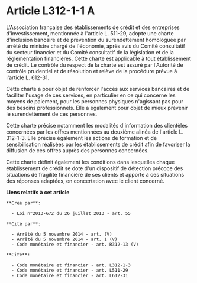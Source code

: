 # Article L312-1-1 A

L'Association française des établissements de crédit et des entreprises d'investissement, mentionnée à l'article L. 511-29,
adopte une charte d'inclusion bancaire et de prévention du surendettement homologuée par arrêté du ministre chargé de
l'économie, après avis du Comité consultatif du secteur financier et du Comité consultatif de la législation et de la
réglementation financières. Cette charte est applicable à tout établissement de crédit. Le contrôle du respect de la charte
est assuré par l'Autorité de contrôle prudentiel et de résolution et relève de la procédure prévue à l'article L. 612-31. 

Cette charte a pour objet de renforcer l'accès aux services bancaires et de faciliter l'usage de ces services, en particulier
en ce qui concerne les moyens de paiement, pour les personnes physiques n'agissant pas pour des besoins professionnels. Elle
a également pour objet de mieux prévenir le surendettement de ces personnes. 

Cette charte précise notamment les modalités d'information des clientèles concernées par les offres mentionnées au deuxième
alinéa de l'article L. 312-1-3. Elle précise également les actions de formation et de sensibilisation réalisées par les
établissements de crédit afin de favoriser la diffusion de ces offres auprès des personnes concernées. 

Cette charte définit également les conditions dans lesquelles chaque établissement de crédit se dote d'un dispositif de
détection précoce des situations de fragilité financière de ses clients et apporte à ces situations des réponses adaptées, en
concertation avec le client concerné.

**Liens relatifs à cet article**

	**Créé par**:

	  - Loi n°2013-672 du 26 juillet 2013 - art. 55

	**Cité par**:

	  - Arrêté du 5 novembre 2014 - art. (V)
	  - Arrêté du 5 novembre 2014 - art. 1 (V)
	  - Code monétaire et financier - art. R312-13 (V)

	**Cite**:

	  - Code monétaire et financier - art. L312-1-3
	  - Code monétaire et financier - art. L511-29
	  - Code monétaire et financier - art. L612-31
